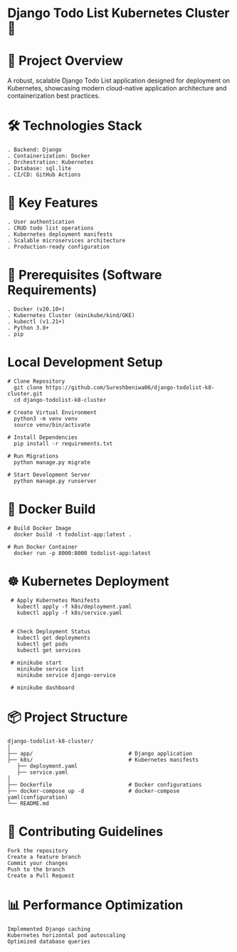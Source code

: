 # Django Todo List Kubernetes Cluster 🚀

# 📌 Project Overview

A robust, scalable Django Todo List application designed for deployment on Kubernetes, showcasing modern cloud-native application architecture and containerization best practices.

# 🛠 Technologies Stack
    . Backend: Django
    . Containerization: Docker
    . Orchestration: Kubernetes
    . Database: sql.lite
    . CI/CD: GitHub Actions

# 🌟 Key Features
    . User authentication
    . CRUD todo list operations
    . Kubernetes deployment manifests
    . Scalable microservices architecture
    . Production-ready configuration

 # 🔧 Prerequisites (Software Requirements)
    . Docker (v20.10+)
    . Kubernetes Cluster (minikube/kind/GKE)
    . kubectl (v1.21+)
    . Python 3.8+
    . pip


  #  Local Development Setup
    # Clone Repository
      git clone https://github.com/Sureshbeniwa06/django-todolist-k8-cluster.git
      cd django-todolist-k8-cluster

    # Create Virtual Environment
      python3 -m venv venv
      source venv/bin/activate

    # Install Dependencies
      pip install -r requirements.txt

    # Run Migrations
      python manage.py migrate

    # Start Development Server
      python manage.py runserver

 #  🐳 Docker Build
    # Build Docker Image
      docker build -t todolist-app:latest .

    # Run Docker Container
      docker run -p 8000:8000 todolist-app:latest

  #  ☸️ Kubernetes Deployment
     # Apply Kubernetes Manifests
       kubectl apply -f k8s/deployment.yaml
       kubectl apply -f k8s/service.yaml
       

     # Check Deployment Status
       kubectl get deployments
       kubectl get pods
       kubectl get services

     # minikube start
       minikube service list
       minikube service django-service

     # minikube dashboard  

#  📦 Project Structure
    django-todolist-k8-cluster/
    │
    ├── app/                              # Django application
    ├── k8s/                              # Kubernetes manifests
       ├── deployment.yaml
       ├── service.yaml
    │   
    ├── Dockerfile                        # Docker configurations
    ├── docker-compose up -d              # docker-compose yaml(configuration)
    └── README.md

# 🤝 Contributing Guidelines
    Fork the repository
    Create a feature branch
    Commit your changes
    Push to the branch
    Create a Pull Request

 #  📊 Performance Optimization
    Implemented Django caching
    Kubernetes horizontal pod autoscaling
    Optimized database queries
  







    
